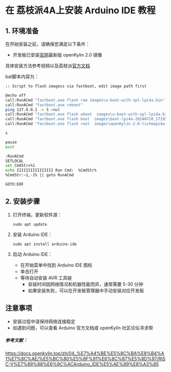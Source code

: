 # 在 荔枝派4A上安装 Arduino IDE 教程

## 1. 环境准备

在开始安装之前，请确保您满足以下条件：

- 开发板已安装[官网](https://www.openkylin.top/downloads/)最新版 openKylin 2.0 镜像

具体安装方法参考视频以及荔枝派[官方文档](https://wiki.sipeed.com/hardware/zh/lichee/th1520/lpi4a/4_burn_image.html)

bat脚本内容为：

```bash
:: Script to flash imagess via fastboot, edit image path first

@echo off
call:RunACmd "fastboot.exe flash ram images\u-boot-with-spl-lpi4a.bin"
call:RunACmd "fastboot.exe reboot"
ping 127.0.0.1 -n 5 >nul
call:RunACmd "fastboot.exe flash uboot  images\u-boot-with-spl-lpi4a.bin"
call:RunACmd "fastboot.exe flash boot  images\boot-lpi4a-20240720_171951.ext4"
call:RunACmd "fastboot.exe flash root  images\openKylin-2.0-licheepi4a-riscv64.img"

s

pause
exit

:RunACmd
SETLOCAL
set CmdStr=%1
echo IIIIIIIIIIIIIIII Run Cmd:  %CmdStr% 
%CmdStr:~1,-1% || goto RunACmd

GOTO:EOF

```



## 2. 安装步骤

1. 打开终端，更新软件源：
   ```
   sudo apt update
   ```

2. 安装 Arduino IDE：
   ```
   sudo apt install arduino-ide
   ```

3. 启动 Arduino IDE：
   - 在开始菜单中找到 Arduino IDE 图标
   - 单击打开
   - 等待自动安装 AVR 工具链
     - 安装时间因网络情况和机器性能而异，通常需要 5-30 分钟
     - 如果安装失败，可以在开发板管理器中手动安装对应开发板

## 注意事项

- 安装过程中请保持网络连接稳定
- 如遇到问题，可以查看 Arduino 官方文档或 openKylin 社区论坛寻求帮

##### 参考文献：

https://docs.openkylin.top/zh/04_%E7%A4%BE%E5%8C%BA%E8%B4%A1%E7%8C%AE/%E5%BC%80%E5%8F%91%E6%8C%87%E5%8D%97/RISC-V%E7%89%88%E6%9C%ACArduino_IDE%E5%AE%89%E8%A3%85
